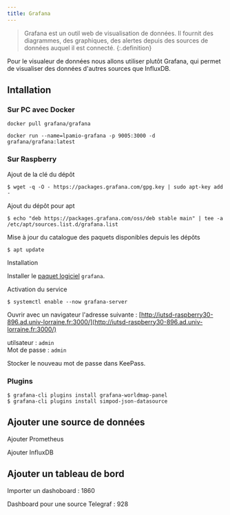 ```yaml
---
title: Grafana
---
```


>Grafana est un outil web de visualisation de données. Il fournit des diagrammes, des graphiques, des alertes depuis des sources de données auquel il est connecté.
{:.definition}

Pour le visualeur de données nous allons utiliser plutôt Grafana, qui permet de visualiser des données d'autres sources que InfluxDB.

## Intallation

### Sur PC avec Docker

```shell-session
docker pull grafana/grafana

docker run --name=lpamio-grafana -p 9005:3000 -d grafana/grafana:latest
```

### Sur Raspberry

Ajout de la clé du dépôt

```shell-session
$ wget -q -O - https://packages.grafana.com/gpg.key | sudo apt-key add -
```

Ajout du dépôt pour apt

```shell-session
$ echo "deb https://packages.grafana.com/oss/deb stable main" | tee -a /etc/apt/sources.list.d/grafana.list
```

Mise à jour du catalogue des paquets disponibles depuis les dépôts

```shell-session
$ apt update
```

Installation

Installer le [paquet logiciel](/linux/paquet/) `grafana`.


Activation du service

```shell-session
$ systemctl enable --now grafana-server
```

Ouvrir avec un navigateur l'adresse suivante :
[http://iutsd-raspberry30-896.ad.univ-lorraine.fr:3000/](http://iutsd-raspberry30-896.ad.univ-lorraine.fr:3000/)

utilsateur : `admin`\
Mot de passe : `admin`

Stocker le nouveau mot de passe dans KeePass.


### Plugins

```shell-session
$ grafana-cli plugins install grafana-worldmap-panel
$ grafana-cli plugins install simpod-json-datasource
```

## Ajouter une source de données

Ajouter Prometheus

Ajouter InfluxDB

## Ajouter un tableau de bord

Importer un dashoboard : 1860

Dashboard pour une source Telegraf : 928
